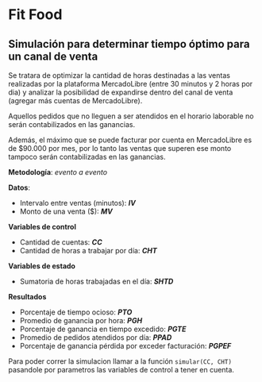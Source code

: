 # Fit Food
## Simulación para determinar tiempo óptimo para un canal de venta

Se tratara de optimizar la cantidad de horas destinadas a las ventas realizadas por la plataforma MercadoLibre (entre 30 minutos y 2 horas por dia) y analizar la posibilidad de expandirse dentro del canal de venta (agregar más cuentas de MercadoLibre).

Aquellos pedidos que no lleguen a ser atendidos en el horario laborable no serán contabilizados en las ganancias.

Además, el máximo que se puede facturar por cuenta en MercadoLibre es de $90.000 por mes, por lo tanto las ventas que superen ese monto tampoco serán contabilizadas en las ganancias.

**Metodología**: *evento a evento*

**Datos**:
- Intervalo entre ventas (minutos): ***IV***
- Monto de una venta ($): ***MV***

**Variables de control**
- Cantidad de cuentas: ***CC***
- Cantidad de horas a trabajar por día: ***CHT***

**Variables de estado**
- Sumatoria de horas trabajadas en el día: ***SHTD***

**Resultados**
- Porcentaje de tiempo ocioso: ***PTO***
- Promedio de ganancia por hora: ***PGH***
- Porcentaje de ganancia en tiempo excedido: ***PGTE***
- Promedio de pedidos atendidos por día: ***PPAD***
- Porcentaje de ganancia pérdida por exceder facturación: ***PGPEF***

Para poder correr la simulacion llamar a la función `simular(CC, CHT)` pasandole por parametros las variables de control a tener en cuenta.